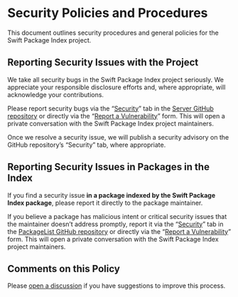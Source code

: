 # Security Policies and Procedures

This document outlines security procedures and general policies for the Swift Package Index project.

## Reporting Security Issues with the Project

We take all security bugs in the Swift Package Index project seriously. We appreciate your responsible disclosure efforts and, where appropriate, will acknowledge your contributions.

Please report security bugs via the “[Security](https://github.com/SwiftPackageIndex/SwiftPackageIndex-Server/security)” tab in the [Server GitHub repository](https://github.com/SwiftPackageIndex/SwiftPackageIndex-Server) or directly via the “[Report a Vulnerability](https://github.com/SwiftPackageIndex/SwiftPackageIndex-Server/security/advisories/new)” form. This will open a private conversation with the Swift Package Index project maintainers.

Once we resolve a security issue, we will publish a security advisory on the GitHub repository’s “Security” tab, where appropriate.

## Reporting Security Issues in Packages in the Index

If you find a security issue **in a package indexed by the Swift Package Index package**, please report it directly to the package maintainer.

If you believe a package has malicious intent or critical security issues that the maintainer doesn’t address promptly, report it via the “[Security](https://github.com/SwiftPackageIndex/PackageList/security)” tab in the [PackageList GitHub repository](https://github.com/SwiftPackageIndex/PackageList) or directly via the “[Report a Vulnerability](https://github.com/SwiftPackageIndex/PackageList/security)” form. This will open a private conversation with the Swift Package Index project maintainers.

## Comments on this Policy

Please [open a discussion](https://github.com/SwiftPackageIndex/SwiftPackageIndex-Server/discussions/new/choose) if you have suggestions to improve this process.

